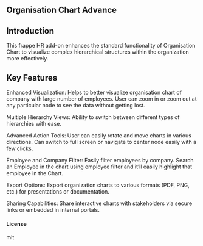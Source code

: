 ## Organisation Chart Advance

## Introduction

This frappe HR add-on enhances the standard functionality of Organisation Chart to visualize complex hierarchical structures within the organization more effectively.

## Key Features

Enhanced Visualization: Helps to better visualize organisation chart of company with large number of employees. User can zoom in or zoom out at any particular node to see the data without getting lost. 

Multiple Hierarchy Views: Ability to switch between different types of hierarchies with ease.

Advanced Action Tools: User can easily rotate and move charts in various directions. Can switch to full screen or navigate to center node easily with a few clicks. 

Employee and Company Filter: Easily filter employees by company. Search an Employee in the chart using employee filter and it’ll easily highlight that employee in the Chart.

Export Options: Export organization charts to various formats (PDF, PNG, etc.) for presentations or documentation.

Sharing Capabilities: Share interactive charts with stakeholders via secure links or embedded in internal portals.

#### License

mit
